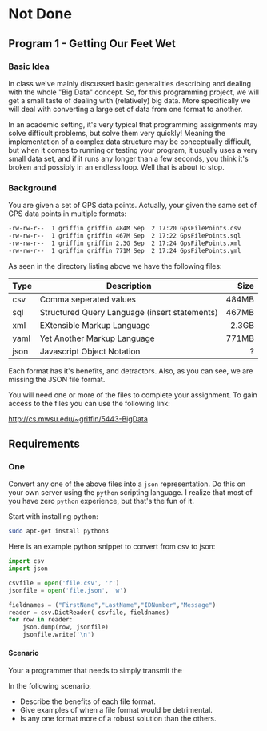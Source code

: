 # Not Done
## Program 1 - Getting Our Feet Wet

### Basic Idea
In class we've mainly discussed basic generalities describing and dealing with the whole "Big Data" concept.
So, for this programming project, we will get a small taste of dealing with  (relatively) big data. More specifically we
will deal with converting a large set of data from one format to another. 

In an academic setting, it's very typical that programming assignments may solve difficult problems, but solve
them very quickly! Meaning the implementation of a complex data structure may be conceptually difficult, but
when it comes to running or testing your program, it usually uses a very small data set, and if it runs any longer
than a few seconds, you think it's broken and possibly in an endless loop. Well that is about to stop. 

### Background

You are given a set of GPS data points. Actually, your given the same set of GPS data points in multiple
formats:

```bash
-rw-rw-r--  1 griffin griffin 484M Sep  2 17:20 GpsFilePoints.csv
-rw-rw-r--  1 griffin griffin 467M Sep  2 17:22 GpsFilePoints.sql
-rw-rw-r--  1 griffin griffin 2.3G Sep  2 17:24 GpsFilePoints.xml
-rw-rw-r--  1 griffin griffin 771M Sep  2 17:24 GpsFilePoints.yml
```

As seen in the directory listing above we have the following files:

| Type | Description                                  | Size    |
|------|----------------------------------------------|--------:|
| csv  |Comma seperated values                        | 484MB   |
| sql  |Structured Query Language (insert statements) | 467MB   | 
| xml  |EXtensible Markup Language                    | 2.3GB   |
| yaml |Yet Another Markup Language                   | 771MB   |
| json |Javascript Object Notation                    | ?       |

Each format has it's benefits, and detractors. Also, as you can see, we are missing the JSON file format. 

You will need one or more of the files to complete your assignment. To gain access to the files 
you can use the following link: 

http://cs.mwsu.edu/~griffin/5443-BigData

## Requirements

### One

Convert any one of the above files into a `json` representation. Do this on your own server using the `python` 
scripting language. I realize that most of you have zero `python` experience, but that's the fun of it.

Start with installing python:

```bash
sudo apt-get install python3
```

Here is an example python snippet to convert from csv to json:

```python
import csv
import json

csvfile = open('file.csv', 'r')
jsonfile = open('file.json', 'w')

fieldnames = ("FirstName","LastName","IDNumber","Message")
reader = csv.DictReader( csvfile, fieldnames)
for row in reader:
    json.dump(row, jsonfile)
    jsonfile.write('\n')
```

#### Scenario

Your a programmer that needs to simply transmit the 

In the following scenario, 

- Describe the benefits of each file format. 
- Give examples of when a file format would be detrimental. 
- Is any one format more of a robust solution than the others.
 

 
